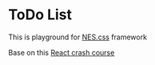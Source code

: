 # ToDo List

This is playground for [NES.css](https://github.com/nostalgic-css/NES.css) framework

Base on this [React crash course](https://www.youtube.com/watch?v=sBws8MSXN7A)
